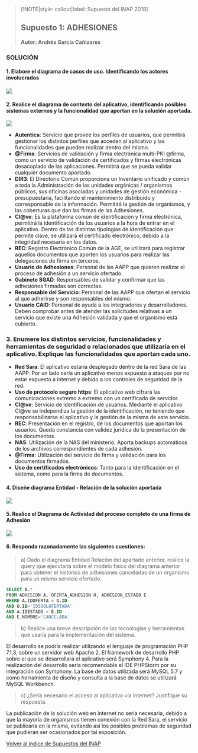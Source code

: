 > [!NOTE|style: callout|label: Supuesto del INAP 2018]
> ## Supuesto 1: ADHESIONES <!-- {docsify-ignore} -->
> **Autor: Andrés García Cañizares**

### SOLUCIÓN

#### 1. Elabore el diagrama de casos de uso. Identificando los actores involucrados

![](../../img/supuestos/inap/B3-01_casos_uso.png)

#### 2. Realice el diagrama de contexto del aplicativo, identificando posibles sistemas externos y la funcionalidad que aportan en la solución aportada.

![](../../img/supuestos/inap/diagrama-contexto-b3-01.png)

- **Autentica**: Servicio que provee los perfiles de usuarios, que permitirá gestionar los distintos perfiles que acceden al aplicativo y las funcionalidades que pueden realizar dentro del mismo.
- **@Firma**: Servicios de validación y firma electrónica multi-PKI @firma, como un servicio de validación de certificados y firmas electrónicas desacoplado de las aplicaciones. Permitirá que se pueda validar cualquier documento aportado.
- **DIR3**: El Directorio Común proporciona un Inventario unificado y común a toda la Administración de las unidades orgánicas / organismos públicos, sus oficinas asociadas y unidades de gestión económica - presupuestaria, facilitando el mantenimiento distribuido y corresponsable de la información. Permitirá la gestión de organismos, y las coberturas que dan las firmas de las Adhesiones.
- **Cl@ve**: Es la plataforma común de identificación y firma electrónica, permitirá la identificación de los usuarios a la hora de entrar en el aplicativo. Dentro de las distintas tipologías de identificación que permite clave, se utilizará el certificado electrónico, debido a la integridad necesaria en los datos.
- **REC**: Registro Electrónico Común de la AGE, se utilizará para registrar aquellos documentos que aporten los usuarios para realizar las delegaciones de firma en terceros.
- **Usuario de Adhesiones**: Personal de las AAPP que quieren realizar el proceso de adhesión a un servicio ofertado.
- **Gabinete SGAD**: Responsables de validar y confirmar que las adhesiones firmadas son correctas.
- **Responsable del Servicio**: Personal de las AAPP que ofertan el servicio al que adherirse y son responsables del mismo.
- **Usuario CAID**: Personal de ayuda a los integradores y desarrolladores. Deben comprobar antes de atender las solicitudes relativas a un servicio que existe una Adhesión validada y que el organismo está cubierto.

### 3. Enumere los distintos servicios, funcionalidades y herramientas de seguridad o relacionados que utilizaría en el aplicativo. Explique las funcionalidades que aportan cada uno.

- **Red Sara**: El aplicativo estaría desplegado dentro de la red Sara de las AAPP. Por un lado sería un aplicativo menos expuesto a ataques por no estar expuesto a internet y debido a los controles de seguridad de la red.
- **Uso de protocolo seguro https**: El aplicativo web cifrará las comunicaciones extremo a extremo con un certificado de servidor.
- **Cl@ve**: Servicio de identificación de usuarios. Mediante el aplicativo Cl@ve se independiza la gestión de la identificación, no teniendo que responsabilizarse el aplicativo y la gestión de la misma de este servicio.
- **REC**: Presentación en el registro, de los documentos que aportan los usuarios. Queda constancia con validez jurídica de la presentación de los documentos.
- **NAS**: Utilización de la NAS del ministerio. Aporta backups automáticos de los archivos correspondientes de cada adhesión.
- **@Firma**: Utilización del servicio de firma y validación para los documentos firmados.
- **Uso de certificados electrónicos**: Tanto para la identificación en el sistema, como para la firma de documentos.

#### 4. Diseñe diagrama Entidad - Relación de la solución aportada

![](../../img/supuestos/inap/diagrama-er-b3-01.jpg)

#### 5. Realice el Diagrama de Actividad del proceso completo de una firma de Adhesión

![](../../img/supuestos/inap/diagrama-actividad-b3-01.jpg)

#### 6. Responda razonadamente las siguientes cuestiones:

> a) Dado el diagrama Entidad Relación del apartado anterior, realice la query que ejecutaría sobre el modelo físico del diagrama anterior para obtener el histórico de adhesiones canceladas de un organismo para un mismo servicio ofertado.

```sql
SELECT A.* 
FROM ADHESION A, OFERTA_ADHESION O, ADHESION_ESTADO E
WHERE A.IDOFERTA = O.ID 
AND O.ID='IDSOOLOFERTADA' 
AND A.IDESTADO = E.ID 
AND E.NOMBRE='CANCELADA'
```
> b) Realice una breve descripción de las tecnologías y herramientas que usaría para la implementación del sistema.  

El desarrollo se podría realizar utilizando el lenguaje de programación PHP 7.1.3, sobre un servidor web Apache 2. El framework de desarrollo PHP sobre el que se desarrollará el aplicativo será Symphony 4. Para la realización del desarrollo sería recomendable el IDE PHPStorm por su integración con Symphony. La base de datos utilizada será MySQL 5.7 y como herramienta de diseño y consulta a la base de datos se utilizará MySQL Workbench.

> c) ¿Sería necesario el acceso al aplicativo vía internet? Justifique su respuesta.

La publicación de la solución web en internet no sería necesaria, debido a que la mayoría de organismos tienen conexión con la Red Sara, el servicio se publicaría en la misma, evitando así los posibles problemas de seguridad que pudieran ser ocasionados por tal exposición.
<p class="my-3">
<a href="https://pmoreno-rodriguez.github.io/opos_gsi/#/supuestos/inap/indice.md">Volver al índice de Supuestos del INAP</a>
</p>

